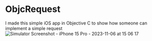# ObjcRequest
I made this simple iOS app in Objective C to show how someone can implement a simple request
![Simulator Screenshot - iPhone 15 Pro - 2023-11-06 at 15 06 17](https://github.com/angelosstaboulis/ObjcRequest/assets/79055304/cbd82968-1e33-4a7b-b7cb-4a2799c125c0)
